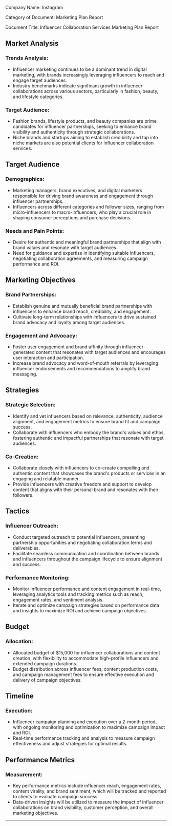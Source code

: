 Company Name: Instagram

Category of Document: Marketing Plan Report

Document Title: Influencer Collaboration Services Marketing Plan Report

## Market Analysis

### Trends Analysis:
- Influencer marketing continues to be a dominant trend in digital marketing, with brands increasingly leveraging influencers to reach and engage target audiences.
- Industry benchmarks indicate significant growth in influencer collaborations across various sectors, particularly in fashion, beauty, and lifestyle categories.

### Target Audience:
- Fashion brands, lifestyle products, and beauty companies are prime candidates for influencer partnerships, seeking to enhance brand visibility and authenticity through strategic collaborations.
- Niche brands and startups aiming to establish credibility and tap into niche markets are also potential clients for influencer collaboration services.

## Target Audience

### Demographics:
- Marketing managers, brand executives, and digital marketers responsible for driving brand awareness and engagement through influencer partnerships.
- Influencers across different categories and follower sizes, ranging from micro-influencers to macro-influencers, who play a crucial role in shaping consumer perceptions and purchase decisions.

### Needs and Pain Points:
- Desire for authentic and meaningful brand partnerships that align with brand values and resonate with target audiences.
- Need for guidance and expertise in identifying suitable influencers, negotiating collaboration agreements, and measuring campaign performance and ROI.

## Marketing Objectives

### Brand Partnerships:
- Establish genuine and mutually beneficial brand partnerships with influencers to enhance brand reach, credibility, and engagement.
- Cultivate long-term relationships with influencers to drive sustained brand advocacy and loyalty among target audiences.

### Engagement and Advocacy:
- Foster user engagement and brand affinity through influencer-generated content that resonates with target audiences and encourages user interaction and participation.
- Increase brand advocacy and word-of-mouth referrals by leveraging influencer endorsements and recommendations to amplify brand messaging.

## Strategies

### Strategic Selection:
- Identify and vet influencers based on relevance, authenticity, audience alignment, and engagement metrics to ensure brand fit and campaign success.
- Collaborate with influencers who embody the brand's values and ethos, fostering authentic and impactful partnerships that resonate with target audiences.

### Co-Creation:
- Collaborate closely with influencers to co-create compelling and authentic content that showcases the brand's products or services in an engaging and relatable manner.
- Provide influencers with creative freedom and support to develop content that aligns with their personal brand and resonates with their followers.

## Tactics

### Influencer Outreach:
- Conduct targeted outreach to potential influencers, presenting partnership opportunities and negotiating collaboration terms and deliverables.
- Facilitate seamless communication and coordination between brands and influencers throughout the campaign lifecycle to ensure alignment and success.

### Performance Monitoring:
- Monitor influencer performance and content engagement in real-time, leveraging analytics tools and tracking metrics such as reach, engagement rates, and sentiment analysis.
- Iterate and optimize campaign strategies based on performance data and insights to maximize ROI and achieve campaign objectives.

## Budget

### Allocation:
- Allocated budget of $15,000 for influencer collaborations and content creation, with flexibility to accommodate high-profile influencers and extended campaign durations.
- Budget distribution across influencer fees, content production costs, and campaign management fees to ensure effective execution and delivery of campaign objectives.

## Timeline

### Execution:
- Influencer campaign planning and execution over a 2-month period, with ongoing monitoring and optimization to maximize campaign impact and ROI.
- Real-time performance tracking and analysis to measure campaign effectiveness and adjust strategies for optimal results.

## Performance Metrics

### Measurement:
- Key performance metrics include influencer reach, engagement rates, content virality, and brand sentiment, which will be tracked and reported to clients to evaluate campaign success.
- Data-driven insights will be utilized to measure the impact of influencer collaborations on brand visibility, customer perception, and overall marketing objectives.

---
